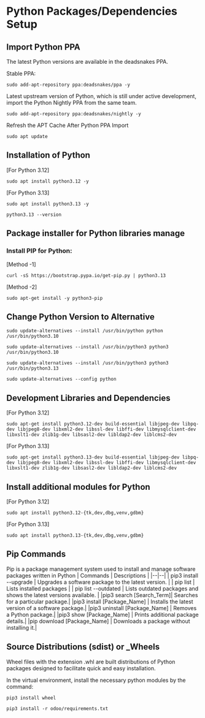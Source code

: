 # Python Packages/Dependencies Setup

## Import Python PPA
The latest Python versions are available in the deadsnakes PPA.

Stable PPA: 
```
sudo add-apt-repository ppa:deadsnakes/ppa -y
```
Latest upstream version of Python, which is still under active development, import the Python Nightly PPA from the same team.
```
sudo add-apt-repository ppa:deadsnakes/nightly -y
```

Refresh the APT Cache After Python PPA Import
```
sudo apt update
```
## Installation of Python

[For Python 3.12] 
```
sudo apt install python3.12 -y
```
[For Python 3.13] 
```
sudo apt install python3.13 -y
```
```
python3.13 --version
```

## Package installer for Python libraries manage

### Install PIP for Python:

[Method -1] 
```
curl -sS https://bootstrap.pypa.io/get-pip.py | python3.13
```
[Method -2] 
```
sudo apt-get install -y python3-pip
```
## Change Python Version to Alternative

```
sudo update-alternatives --install /usr/bin/python python /usr/bin/python3.10

sudo update-alternatives --install /usr/bin/python3 python3 /usr/bin/python3.10
    
sudo update-alternatives --install /usr/bin/python3 python3 /usr/bin/python3.13
```
```
sudo update-alternatives --config python
```

## Development Libraries and Dependencies

[For Python 3.12] 
```
sudo apt-get install python3.12-dev build-essential libjpeg-dev libpq-dev libjpeg8-dev libxml2-dev libssl-dev libffi-dev libmysqlclient-dev libxslt1-dev zlib1g-dev libsasl2-dev libldap2-dev liblcms2-dev
```
[For Python 3.13] 
```
sudo apt-get install python3.13-dev build-essential libjpeg-dev libpq-dev libjpeg8-dev libxml2-dev libssl-dev libffi-dev libmysqlclient-dev libxslt1-dev zlib1g-dev libsasl2-dev libldap2-dev liblcms2-dev
```

## Install additional modules for Python

[For Python 3.12] 
```
sudo apt install python3.12-{tk,dev,dbg,venv,gdbm}
```
[For Python 3.13] 
```
sudo apt install python3.13-{tk,dev,dbg,venv,gdbm}
```

## Pip Commands
Pip is a package management system used to install and manage software packages written in Python
| Commands | Descriptions |
|--|--|
| pip3 install --upgrade | Upgrades a software package to the latest version. |
| pip list | Lists installed packages |
| pip list --outdated | Lists outdated packages and shows the latest versions available. |
|pip3 search [Search_Term]|  Searches for a particular package.|
|pip3 install [Package_Name]  |   Installs the latest version of a software package.|
|pip3 uninstall [Package_Name]  |  Removes a Python package.|
|pip3 show [Package_Name]  |  Prints additional package details.|
|pip download [Package_Name]  |  Downloads a package without installing it.|

## Source Distributions (sdist) or _Wheels
Wheel files with the extension .whl are built distributions of Python packages designed to facilitate quick and easy installation.

In the virtual environment, install the necessary python modules by the command:
```
pip3 install wheel
```


```
pip3 install -r odoo/requirements.txt
```
